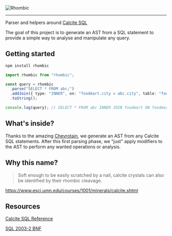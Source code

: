 ![Rhombic](./assets/rhombic-logo.png)

---

Parser and helpers around [Calcite SQL](https://calcite.apache.org/docs/reference.html)

The goal of this project is to generate an AST from a SQL statement to provide a simple way to analyse and manipulate any query.

## Getting started

```bash
npm install rhombic
```

```ts
import rhombic from "rhombic";

const query = rhombic
  .parse("SELECT * FROM abc;")
  .addJoin({ type: "INNER", on: "foodmart.city = abc.city", table: "foodmart" })
  .toString();

console.log(query); // SELECT * FROM abc INNER JOIN foodmart ON foodmart.city = abc.city;
```

## What's inside?

Thanks to the amazing [Chevrotain](https://sap.github.io/chevrotain), we generate an AST from any Calcite SQL statements. After this first parsing phase, we "just" apply modifiers to the AST to perform any wanted operations or analysis.

## Why this name?

> Soft enough to be easily scratched by a nail, calcite crystals can also be identified by their rhombic cleavage.

https://www.esci.umn.edu/courses/1001/minerals/calcite.shtml

## Resources

[Calcite SQL Reference](https://calcite.apache.org/docs/reference.html)

[SQL 2003-2 BNF](https://github.com/ronsavage/SQL/blob/master/sql-2003-2.bnf)
